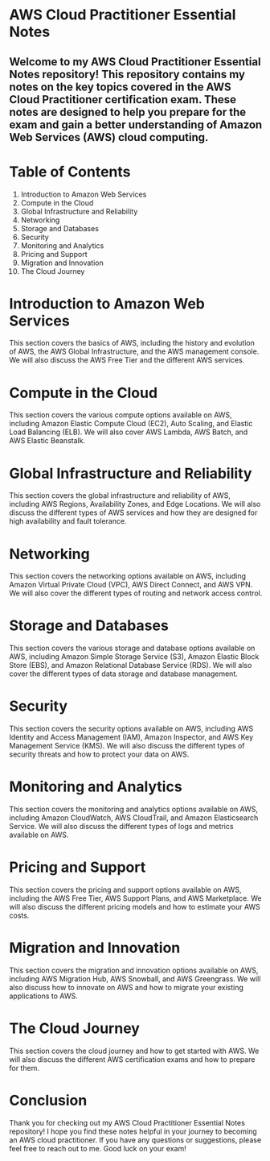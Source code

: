 # AWS Cloud Practitioner Essential Notes
## Welcome to my AWS Cloud Practitioner Essential Notes repository! This repository contains my notes on the key topics covered in the AWS Cloud Practitioner certification exam. These notes are designed to help you prepare for the exam and gain a better understanding of Amazon Web Services (AWS) cloud computing.

# Table of Contents
1. Introduction to Amazon Web Services
2. Compute in the Cloud
3. Global Infrastructure and Reliability
4. Networking
5. Storage and Databases
6. Security
7. Monitoring and Analytics
8. Pricing and Support
9. Migration and Innovation
10. The Cloud Journey


# Introduction to Amazon Web Services
This section covers the basics of AWS, including the history and evolution of AWS, the AWS Global Infrastructure, and the AWS management console. We will also discuss the AWS Free Tier and the different AWS services.

# Compute in the Cloud
This section covers the various compute options available on AWS, including Amazon Elastic Compute Cloud (EC2), Auto Scaling, and Elastic Load Balancing (ELB). We will also cover AWS Lambda, AWS Batch, and AWS Elastic Beanstalk.

# Global Infrastructure and Reliability
This section covers the global infrastructure and reliability of AWS, including AWS Regions, Availability Zones, and Edge Locations. We will also discuss the different types of AWS services and how they are designed for high availability and fault tolerance.

# Networking
This section covers the networking options available on AWS, including Amazon Virtual Private Cloud (VPC), AWS Direct Connect, and AWS VPN. We will also cover the different types of routing and network access control.

# Storage and Databases
This section covers the various storage and database options available on AWS, including Amazon Simple Storage Service (S3), Amazon Elastic Block Store (EBS), and Amazon Relational Database Service (RDS). We will also cover the different types of data storage and database management.

# Security
This section covers the security options available on AWS, including AWS Identity and Access Management (IAM), Amazon Inspector, and AWS Key Management Service (KMS). We will also discuss the different types of security threats and how to protect your data on AWS.

# Monitoring and Analytics
This section covers the monitoring and analytics options available on AWS, including Amazon CloudWatch, AWS CloudTrail, and Amazon Elasticsearch Service. We will also discuss the different types of logs and metrics available on AWS.

# Pricing and Support
This section covers the pricing and support options available on AWS, including the AWS Free Tier, AWS Support Plans, and AWS Marketplace. We will also discuss the different pricing models and how to estimate your AWS costs.

# Migration and Innovation
This section covers the migration and innovation options available on AWS, including AWS Migration Hub, AWS Snowball, and AWS Greengrass. We will also discuss how to innovate on AWS and how to migrate your existing applications to AWS.

# The Cloud Journey
This section covers the cloud journey and how to get started with AWS. We will also discuss the different AWS certification exams and how to prepare for them.

# Conclusion
Thank you for checking out my AWS Cloud Practitioner Essential Notes repository! I hope you find these notes helpful in your journey to becoming an AWS cloud practitioner. If you have any questions or suggestions, please feel free to reach out to me. Good luck on your exam!
